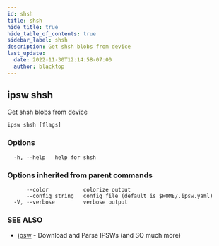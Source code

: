 ```yaml
---
id: shsh
title: shsh
hide_title: true
hide_table_of_contents: true
sidebar_label: shsh
description: Get shsh blobs from device
last_update:
  date: 2022-11-30T12:14:58-07:00
  author: blacktop
---
```

## ipsw shsh

Get shsh blobs from device

```
ipsw shsh [flags]
```

### Options

```
  -h, --help   help for shsh
```

### Options inherited from parent commands

```
      --color           colorize output
      --config string   config file (default is $HOME/.ipsw.yaml)
  -V, --verbose         verbose output
```

### SEE ALSO

* [ipsw](/docs/cli/ipsw)	 - Download and Parse IPSWs (and SO much more)

